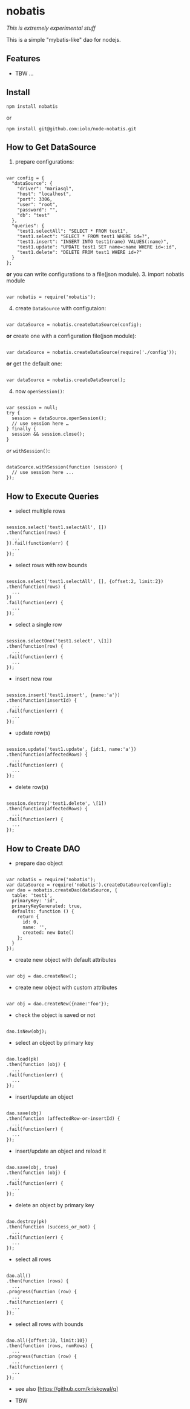 nobatis
=======

*This is extremely experimental stuff*

This is a simple "mybatis-like" dao for nodejs.

Features
--------

* TBW ...

Install
-------

```
npm install nobatis
```

or

```
npm install git@github.com:iolo/node-nobatis.git
```

How to Get DataSource
----------------------------------------------

1. prepare configurations:
<pre><code class="javascript">
var config = {
  "dataSource": {
    "driver": "mariasql",
    "host": "localhost",
    "port": 3306,
    "user": "root",
    "password": "",
    "db": "test"
  },
  "queries": {
    "test1.selectAll": "SELECT * FROM test1",
    "test1.select": "SELECT * FROM test1 WHERE id=?",
    "test1.insert": "INSERT INTO test1(name) VALUES(:name)",
    "test1.update": "UPDATE test1 SET name=:name WHERE id=:id",
    "test1.delete": "DELETE FROM test1 WHERE id=?"
  }
};
</pre></code>
**or** you can write configurations to a file(json module).
3. import nobatis module
<pre><code class="javascript">
var nobatis = require('nobatis');
</pre></code>
4. create ```DataSource``` with configutaion:
<pre><code class="javascript">
var dataSource = nobatis.createDataSource(config);
</pre></code>
**or** create one with a configuration file(json module):
<pre><code class="javascript">
var dataSource = nobatis.createDataSource(require('./config'));
</pre></code>
**or** get the default one:
<pre><code class="javascript">
var dataSource = nobatis.createDataSource();
</pre></code>
4. now ```openSession()```:
<pre><code class="javascript">
var session = null;
try {
  session = dataSource.openSession();
  // use session here …
} finally {
  session && session.close();
}
</pre></code>
*or* ```withSession()```:
<pre><code class="javascript">
dataSource.withSession(function (session) {
  // use session here ...
});
</pre></code>

How to Execute Queries
----------------------

* select multiple rows
<pre><code class="javascript">
session.select('test1.selectAll', [])
.then(function(rows) {
  ...
}).fail(function(err) {
  ...
});
</pre></code>

* select rows with row bounds
<pre><code class="javascript">
session.select('test1.selectAll', [], {offset:2, limit:2})
.then(function(rows) {
  ...
})
.fail(function(err) {
  ...
});
</pre></code>

* select a single row
<pre><code class="javascript">
session.selectOne('test1.select', \[1])
.then(function(row) {
  ...
.fail(function(err) {
  ...
});
</pre></code>

* insert new row
<pre><code class="javascript">
session.insert('test1.insert', {name:'a'})
.then(function(insertId) {
  ...
.fail(function(err) {
  ...
});
</pre></code>

* update row(s)
<pre><code class="javascript">
session.update('test1.update', {id:1, name:'a'})
.then(function(affectedRows) {
  ...
.fail(function(err) {
  ...
});
</pre></code>

* delete row(s)
<pre><code class="javascript">
session.destroy('test1.delete', \[1])
.then(function(affectedRows) {
  ...
.fail(function(err) {
  ...
});
</pre></code>

How to Create DAO
-----------------

* prepare dao object
<pre><code class="javascript">
var nobatis = require('nobatis');
var dataSource = require('nobatis').createDataSource(config);
var dao = nobatis.createDao(dataSource, {
  table: 'test1',
  primaryKey: 'id',
  primaryKeyGenerated: true,
  defaults: function () {
    return {
      id: 0,
      name: '',
      created: new Date()
    };
  }
});
</pre></code>

* create new object with default attributes
<pre><code class="javascript">
var obj = dao.createNew();
</pre></code>

* create new object with custom attributes
<pre><code class="javascript">
var obj = dao.createNew({name:'foo'});
</pre></code>

* check the object is saved or not
<pre><code class="javascript">
dao.isNew(obj);
</pre></code>

* select an object by primary key
<pre><code class="javascript">
dao.load(pk)
.then(function (obj) {
  ...
.fail(function(err) {
  ...
});
</pre></code>

* insert/update an object
<pre><code class="javascript">
dao.save(obj)
.then(function (affectedRow-or-insertId) {
  ...
.fail(function(err) {
  ...
});
</pre></code>

* insert/update an object and reload it
<pre><code class="javascript">
dao.save(obj, true)
.then(function (obj) {
  ...
.fail(function(err) {
  ...
});
</pre></code>

* delete an object by primary key
<pre><code class="javascript">
dao.destroy(pk)
.then(function (success_or_not) {
  ...
.fail(function(err) {
  ...
});
</pre></code>

* select all rows
<pre><code class="javascript">
dao.all()
.then(function (rows) {
  ...
.progress(function (row) {
  ...
.fail(function(err) {
  ...
});
</pre></code>

* select all rows with bounds
<pre><code class="javascript">
dao.all({offset:10, limit:10})
.then(function (rows, numRows) {
  ...
.progress(function (row) {
  ...
.fail(function(err) {
  ...
});
</pre></code>

* see also [https://github.com/kriskowal/q]

* TBW
